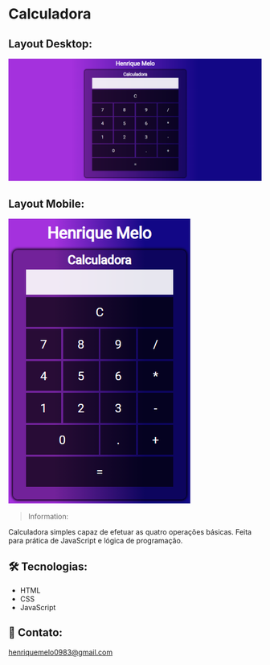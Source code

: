 # Calculadora

## Layout Desktop:

![preview](images-readme/layout-desktop.png)

## Layout Mobile:

![preview](images-readme/layout-mobile.png)

> Information:

Calculadora simples capaz de efetuar as quatro operações básicas. Feita para prática de JavaScript e lógica de programação.

## 🛠 Tecnologias:

- HTML
- CSS
- JavaScript

## 📲 Contato:

henriquemelo0983@gmail.com